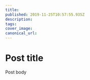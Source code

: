 ```yaml
---
title: 
published: 2019-11-25T10:57:55.935Z
description: 
tags: 
cover_image:
canonical_url:
---
```


# Post title

Post body
